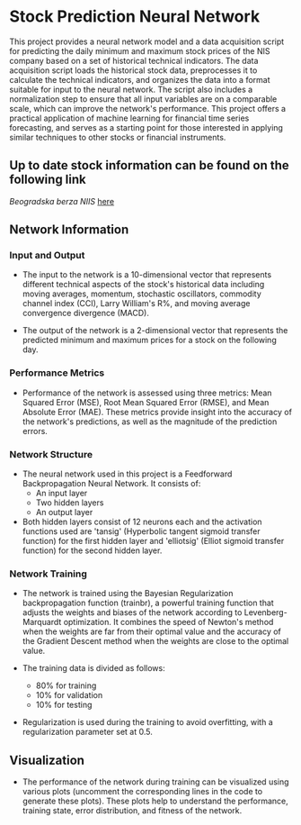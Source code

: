 # Stock Prediction Neural Network
This project provides a neural network model and a data acquisition script for predicting the daily minimum and maximum stock prices of the NIS company based on a set of historical technical indicators. 
The data acquisition script loads the historical stock data, preprocesses it to calculate the technical indicators, and organizes the data into a format suitable for input to the neural network. The script also includes a normalization step to ensure that all input variables are on a comparable scale, which can improve the network's performance.
This project offers a practical application of machine learning for financial time series forecasting, and serves as a starting point for those interested in applying similar techniques to other stocks or financial instruments.

## Up to date stock information can be found on the following link
*Beogradska berza NIIS* [here](https://www.belex.rs/trgovanje/istorijski/NIIS) 

## Network Information

### Input and Output
- The input to the network is a 10-dimensional vector that represents different technical aspects of the stock's historical data including moving averages, momentum, stochastic oscillators, commodity channel index (CCI), Larry William's R%, and moving average convergence divergence (MACD).

- The output of the network is a 2-dimensional vector that represents the predicted minimum and maximum prices for a stock on the following day.

###  Performance Metrics 
- Performance of the network is assessed using three metrics: Mean Squared Error (MSE), Root Mean Squared Error (RMSE), and Mean Absolute Error (MAE). These metrics provide insight into the accuracy of the network's predictions, as well as the magnitude of the prediction errors.

### Network Structure
- The neural network used in this project is a Feedforward Backpropagation Neural Network. It consists of:
  - An input layer
  - Two hidden layers
  - An output layer
- Both hidden layers consist of 12 neurons each and the activation functions used are 'tansig' (Hyperbolic tangent sigmoid transfer function) for the first hidden layer and 'elliotsig' (Elliot sigmoid transfer function) for the second hidden layer.

### Network Training
- The network is trained using the Bayesian Regularization backpropagation function (trainbr), a powerful training function that adjusts the weights and biases of the network according to Levenberg-Marquardt optimization. It combines the speed of Newton's method when the weights are far from their optimal value and the accuracy of the Gradient Descent method when the weights are close to the optimal value.

- The training data is divided as follows:
  - 80% for training
  - 10% for validation
  - 10% for testing
- Regularization is used during the training to avoid overfitting, with a regularization parameter set at 0.5.

## Visualization
- The performance of the network during training can be visualized using various plots (uncomment the corresponding lines in the code to generate these plots). These plots help to understand the performance, training state, error distribution, and fitness of the network.
